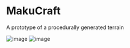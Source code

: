 # MakuCraft
A prototype of a procedurally generated terrain


![image](https://user-images.githubusercontent.com/70964650/132999421-6b076dbc-94f8-40cf-9e1c-3ffa9084d178.png)
![image](https://user-images.githubusercontent.com/70964650/132999429-827fad9f-0786-4830-af26-0266ad65060c.png)

